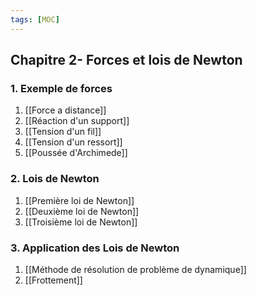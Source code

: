 ```yaml
---
tags: [MOC]
---
```


## Chapitre 2- Forces et lois de Newton
### 1. Exemple de forces
1. [[Force a distance]]
2. [[Réaction d'un support]]
3. [[Tension d'un fil]]
4. [[Tension d'un ressort]]
5. [[Poussée d'Archimede]]
### 2. Lois de Newton
1. [[Première loi de Newton]]
2. [[Deuxième loi de Newton]]
3. [[Troisième loi de Newton]]
### 3. Application des Lois de Newton
1. [[Méthode de résolution de problème de dynamique]]
2. [[Frottement]]